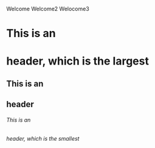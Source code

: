 Welcome
Welcome2
Welocome3
# This is an <h1> header, which is the largest
## This is an <h2> header
###### This is an <h6> header, which is the smallest
